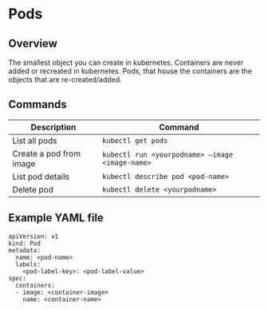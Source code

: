 # Pods

## Overview

The smallest object you can create in kubernetes. Containers are never added or recreated in kubernetes. Pods, that house the containers are the objects that are re-created/added. 

## Commands 

| Description | Command |
| --- | ----------- |
| List all pods | `kubectl get pods` |
| Create a pod from image | `kubectl run <yourpodname> —image <image-name>` |
| List pod details | `kubectl describe pod <pod-name>` |
| Delete pod | `kubectl delete <yourpodname>` |

## Example YAML file

```
apiVersion: v1
kind: Pod
metadata:
  name: <pod-name>
  labels: 
    <pod-label-key>: <pod-label-value>
spec:
  containers: 
  - image: <container-image>
    name: <container-name>
    
```
